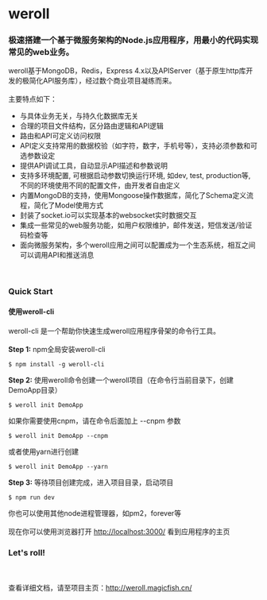 <h1>weroll</h1>
<h3>极速搭建一个基于微服务架构的Node.js应用程序，用最小的代码实现常见的web业务。</h3>
weroll基于MongoDB，Redis，Express 4.x以及APIServer（基于原生http库开发的极简化API服务库），经过数个商业项目凝练而来。
<br><br>
主要特点如下：<br>
<ul>
    <li>与具体业务无关，与持久化数据库无关</li>
    <li>合理的项目文件结构，区分路由逻辑和API逻辑</li>
    <li>路由和API可定义访问权限</li>
    <li>API定义支持常用的数据校验（如字符，数字，手机号等），支持必须参数和可选参数设定</li>
    <li>提供API调试工具，自动显示API描述和参数说明</li>
    <li>支持多环境配置, 可根据启动参数切换运行环境, 如dev, test, production等, 不同的环境使用不同的配置文件，由开发者自由定义</li>
    <li>内置MongoDB的支持，使用Mongoose操作数据库，简化了Schema定义流程，简化了Model使用方式</li>
    <li>封装了socket.io可以实现基本的websocket实时数据交互</li>
    <li>集成一些常见的web服务功能，如用户权限维护，邮件发送，短信发送/验证码检查等</li>
    <li>面向微服务架构，多个weroll应用之间可以配置成为一个生态系统，相互之间可以调用API和推送消息</li>
</ul>
<br>
<h3>Quick Start</h3>
<h4>使用weroll-cli</h4>
weroll-cli 是一个帮助你快速生成weroll应用程序骨架的命令行工具。
<br><br>
<b>Step 1:</b> npm全局安装weroll-cli
<pre class="highlight"><code style="width:100%;">$ npm install -g weroll-cli</code></pre>

<b>Step 2:</b> 使用weroll命令创建一个weroll项目（在命令行当前目录下，创建DemoApp目录）
<pre class="highlight"><code style="width:100%;">$ weroll init DemoApp</code></pre>
如果你需要使用cnpm，请在命令后面加上 --cnpm 参数
<pre class="highlight"><code style="width:100%;">$ weroll init DemoApp --cnpm</code></pre>
或者使用yarn进行创建
<pre class="highlight"><code style="width:100%;">$ weroll init DemoApp --yarn</code></pre>

<b>Step 3:</b> 等待项目创建完成，进入项目目录，启动项目
<pre class="highlight"><code style="width:100%;">$ npm run dev</code></pre>
你也可以使用其他node进程管理器，如pm2，forever等
<br>
<br>
现在你可以使用浏览器打开 <a href="http://localhost:3000/" target="_blank">http://localhost:3000/</a> 看到应用程序的主页
<br>
<h3>Let's roll!</h3>
<br>
<br>
查看详细文档，请至项目主页：<a href="http://weroll.magicfish.cn/" target="_blank">http://weroll.magicfish.cn/</a>